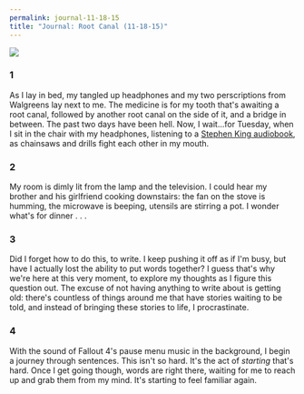 ```yaml
---
permalink: journal-11-18-15
title: "Journal: Root Canal (11-18-15)"
---
```


![][image-1]

### 1

As I lay in bed, my tangled up headphones and my two perscriptions from Walgreens lay next to me. The medicine is for my tooth that's awaiting a root canal, followed by another root canal on the side of it, and a bridge in between. The past two days have been hell. Now, I wait...for Tuesday, when I sit in the chair with my headphones, listening to a [Stephen King audiobook][1], as chainsaws and drills fight each other in my mouth.

### 2

My room is dimly lit from the lamp and the television. I could hear my brother and his girlfriend cooking downstairs: the fan on the stove is humming, the microwave is beeping, utensils are stirring a pot. I wonder what's for dinner . . .

### 3

Did I forget how to do this, to write. I keep pushing it off as if I'm busy, but have I actually lost the ability to put words together? I guess that's why we're here at this very moment, to explore my thoughts as I figure this question out. The excuse of not having anything to write about is getting old: there's countless of things around me that have stories waiting to be told, and instead of bringing these stories to life, I procrastinate. 

### 4

With the sound of Fallout 4's pause menu music in the background, I begin a journey through sentences. This isn't so hard. It's the act of *starting* that's hard. Once I get going though, words are right there, waiting for me to reach up and grab them from my mind. It's starting to feel familiar again.

[1]:	https://en.m.wikipedia.org/wiki/The_Dark_Tower_V:_Wolves_of_the_Calla

[image-1]:	https://dl.dropbox.com/s/s7fackrvniy7768/61D4BEF2-47F9-4E1A-8A7D-CACB7D9CCD73.jpg?dl=0